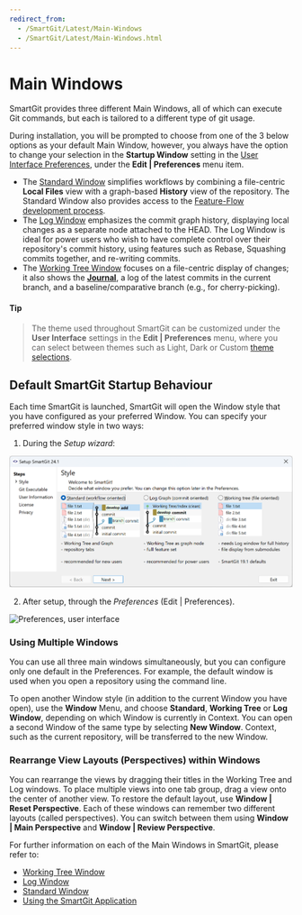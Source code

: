 ```yaml
---
redirect_from:
  - /SmartGit/Latest/Main-Windows
  - /SmartGit/Latest/Main-Windows.html
---
```


# Main Windows

SmartGit provides three different Main Windows, all of which can execute Git commands, but each is tailored to a different type of git usage.

During installation, you will be prompted to choose from one of the 3 below options as your default Main Window, however, you always have the option to change your selection in the **Startup Window** setting in the [User Interface Preferences](Preferences/User-Interface.md), under the **Edit \| Preferences** menu item.

- The [Standard Window](Standard-Window.md) simplifies workflows by combining a file-centric **Local Files** view with a graph-based **History** view of the repository. The Standard Window also provides access to the [Feature-Flow development process](../DevelopmentProcesses/Feature-Flow.md).
- The [Log Window](Log-Window.md) emphasizes the commit graph history, displaying local changes as a separate node attached to the HEAD. The Log Window is ideal for power users who wish to have complete control over their repository's commit history, using features such as Rebase, Squashing commits together, and re-writing commits.
- The [Working Tree Window](Working-Tree-Window.md) focuses on a file-centric display of changes; it also shows the [**Journal**](Journal-View.md), a log of the latest commits in the current branch, and a baseline/comparative branch (e.g., for cherry-picking).

#### Tip
> The theme used throughout SmartGit can be customized under the **User Interface** settings in the **Edit \| Preferences** menu, where you can select between themes such as Light, Dark or Custom [theme selections](Preferences/User-Interface.md#theme-selection).

## Default SmartGit Startup Behaviour

Each time SmartGit is launched, SmartGit will open the Window style that you have configured as your preferred Window. You can specify your preferred window style in two ways:

1. During the *Setup wizard*:

![Setup wizard, window selection](../images/Setup-wizard-window-selection.png)

2. After setup, through the *Preferences* (Edit \| Preferences).

![Preferences, user interface](../images/Preferences-user-interface-window-selection.png)

### Using Multiple Windows

You can use all three main windows simultaneously, but you can configure only one default in the Preferences. For example, the default window is used when you open a repository using the command line.

To open another Window style (in addition to the current Window you have open), use the **Window** Menu, and choose **Standard**, **Working Tree** or **Log Window**, depending on which Window is currently in Context. You can open a second Window of the same type by selecting **New Window**. Context, such as the current repository, will be transferred to the new Window.

### Rearrange View Layouts (Perspectives) within Windows

You can rearrange the views by dragging their titles in the Working Tree and Log windows. To place multiple views into one tab group, drag a view onto the center of another view. To restore the default layout, use **Window \| Reset Perspective**. Each of these windows can remember two different layouts (called perspectives). You can switch between them using **Window \| Main Perspective** and **Window \| Review Perspective**.

For further information on each of the Main Windows in SmartGit, please refer to:

- [Working Tree Window](Working-Tree-Window.md)
- [Log Window](Log-Window.md)
- [Standard Window](Standard-Window.md)
- [Using the SmartGit Application](GUI.md)
